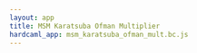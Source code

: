 ```yaml
---
layout: app
title: MSM Karatsuba Ofman Multiplier
hardcaml_app: msm_karatsuba_ofman_mult.bc.js
---
```

